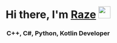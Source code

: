 <h1 align="center">Hi there, I'm <a href="https://t.me/razemint" target="_blank">Raze</a> 
<img src="https://media.tenor.com/-169fSymeTgAAAAi/anime-girl.gif" height="32"/></h1>
<h3 align="center">C++, C#, Python, Kotlin Developer</h3>
<a<img style="float: right;" alt="" src="https://s.iimg.su/s/18/th_9dUIeTUEHIYb5VjToVjZ9FUFBFwYoJeubakkkIlh.jpg"></a>
<!--
**mintraze/mintraze** is a ✨ _special_ ✨ repository because its `README.md` (this file) appears on your GitHub profile.

Here are some ideas to get you started:

- 🔭 I’m currently working on ...
- 🌱 I’m currently learning ...
- 👯 I’m looking to collaborate on ...
- 🤔 I’m looking for help with ...
- 💬 Ask me about ...
- 📫 How to reach me: ...
- 😄 Pronouns: ...
- ⚡ Fun fact: ...
-->
